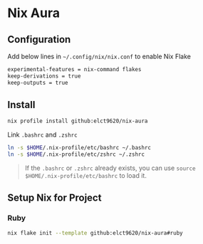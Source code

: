Nix Aura
===

## Configuration

Add below lines in `~/.config/nix/nix.conf` to enable Nix Flake

```bash
experimental-features = nix-command flakes
keep-derivations = true
keep-outputs = true
```

## Install

```bash
nix profile install github:elct9620/nix-aura
```

Link `.bashrc` and `.zshrc`

```bash
ln -s $HOME/.nix-profile/etc/bashrc ~/.bashrc
ln -s $HOME/.nix-profile/etc/zshrc ~/.zshrc
```

> If the `.bashrc` or `.zshrc` already exists, you can use `source $HOME/.nix-profile/etc/bashrc` to load it.

## Setup Nix for Project

### Ruby

```bash
nix flake init --template github:elct9620/nix-aura#ruby
```

